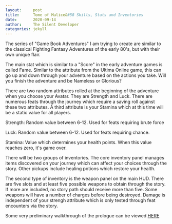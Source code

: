 ```yaml
---
layout:     post
title:      Tome of Malice&#58 Skills, Stats and Inventories
date:       2020-09-14
author:     The Silent Developer
categories: jekyll
---
```


The series of "Game Book Adventures" I am trying to create are similar to the
classical Fighting Fantasy Adventures of the early 80's, but with their own unique flair. 

The main stat which is similar to a "Score" in the early adventure games is called Fame. Similar
to the attribute from the Ultima Online game, this can go up and down through your adventure based
on the actions you take. Will you finish the adventure and be Nameless or Glorious? 

There are two random attributes rolled at the beginning of the adventure when you choose your Avatar.
They are Strength and Luck. There are numerous feats through the journey which require a saving roll against these two attributes. A third attribute is your Stamina which at this time will be a static value for all players.


Strength: Random value between 6-12. Used for feats requiring brute force

Luck: Random value between 6-12. Used for feats requiring chance.

Stamina: Value which determines your health points. When this value reaches zero, it's game over.

There will be two groups of inventories. The core inventory panel manages items discovered on your journey which can affect your choices through the story. Other pickups include healing potions which restore your health. 

The second type of inventory is the weapon panel on the main HUD. There are five slots and at least five possible weapons to obtain through the story. If more are included, no story path should receive more than five. Some weapons will have a number of charges before being destroyed. Damage is independent of your strengh attribute which is only tested through feat encounters via the story.

Some very preliminary walkthrough of the prologue can be viewed [HERE](https://www.youtube.com/watch?v=v3zyC0sO4Bw)